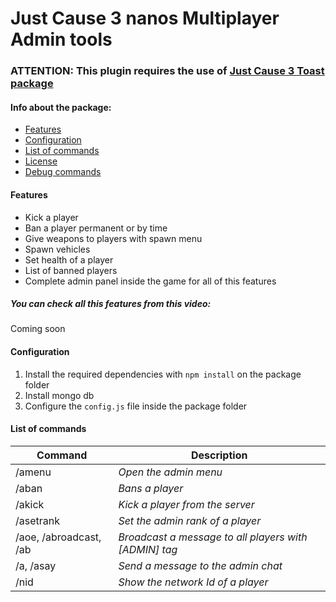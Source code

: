 # Just Cause 3 nanos Multiplayer Admin tools

### ATTENTION: This plugin requires the use of [Just Cause 3 Toast package](https://github.com/Daranix/jcmp-toast)

#### Info about the package:

* [Features](#pkgfeatures)
* [Configuration](#pkgconfig)
* [List of commands](#listcmd)
* [License](https://github.com/Daranix/jcmp-admin-system)
* [Debug commands](https://github.com/Daranix/jcmp-projects-debug-commands/tree/master/adminsys)

#### Features

* Kick a player
* Ban a player permanent or by time
* Give weapons to players with spawn menu
* Spawn vehicles
* Set health of a player
* List of banned players
* Complete admin panel inside the game for all of this features

##### You can check all this features from this video:

Coming soon

#### Configuration

1. Install the required dependencies with `npm install` on the package folder
2. Install mongo db
3. Configure the `config.js` file inside the package folder

#### List of commands

| Command | Description |
| --- | --- |
| /amenu | *Open the admin menu* |
| /aban | *Bans a player* |
| /akick | *Kick a player from the server* |
| /asetrank | *Set the admin rank of a player* |
| /aoe, /abroadcast, /ab | *Broadcast a message to all players with [ADMIN] tag* |
| /a, /asay | *Send a message to the admin chat* |
| /nid | *Show the network Id of a player* |

